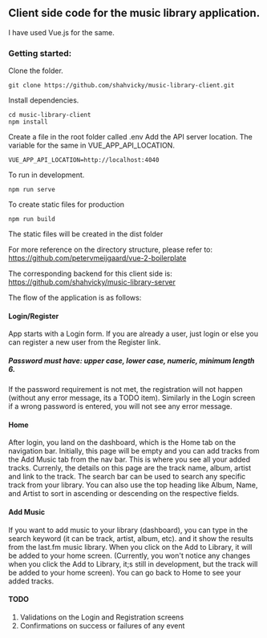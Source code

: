 ## Client side code for the music library application.
I have used Vue.js for the same. 

### Getting started:

Clone the folder.
```
git clone https://github.com/shahvicky/music-library-client.git
```

Install dependencies.
```
cd music-library-client
npm install
```
Create a file in the root folder called .env
Add the API server location. The variable for the same in VUE_APP_API_LOCATION.
```
VUE_APP_API_LOCATION=http://localhost:4040
```
To run in development.
```
npm run serve
```
To create static files for production
```
npm run build
```
The static files will be created in the dist folder

For more reference on the directory structure, please refer to:
https://github.com/petervmeijgaard/vue-2-boilerplate

The corresponding backend for this client side is: https://github.com/shahvicky/music-library-server

The flow of the application is as follows:

#### Login/Register
App starts with a Login form. If you are already a user, just login or else you can register a new user from the Register link.
##### Password must have: upper case, lower case, numeric, minimum length 6. 
If the password requirement is not met, the registration will not happen (without any error message, its a TODO item). Similarly in the Login screen if a wrong password is entered, you will not see any error message. 

#### Home
After login, you land on the dashboard, which is the Home tab on the navigation bar. 
Initially, this page will be empty and you can add tracks from the Add Music tab from the nav bar.
This is where you see all your added tracks. Currenly, the details on this page are the track name, album, artist and link to the track.
The search bar can be used to search any specific track from your library.
You can also use the top heading like Album, Name, and Artist to sort in ascending or descending on the respective fields. 

#### Add Music
If you want to add music to your library (dashboard), you can type in the search keyword (it can be track, artist, album, etc). and it show the results from the last.fm music library. When you click on the Add to Library, it will be added to your home screen. (Currently, you won't notice any changes when you click the Add to Library, it;s still in development, but the track will be added to your home screen). You can go back to Home to see your added tracks. 

#### TODO
1. Validations on the Login and Registration screens
2. Confirmations on success or failures of any event
